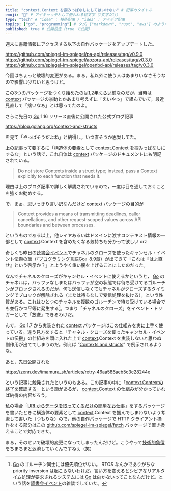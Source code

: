```yaml
---
title: "context.Context を掴みっぱなしにしてはいけない" # 記事のタイトル
emoji: "🤔" # アイキャッチとして使われる絵文字（1文字だけ）
type: "tech" # "idea" : 技術記事 / "idea" : アイデア記事
topics: ["go", "programming"] # タグ。["markdown", "rust", "aws"] のように指定する
published: true # 公開設定（true で公開）
---
```


週末に書籍情報にアクセスする以下の自作パッケージをアップデートした。

https://github.com/spiegel-im-spiegel/pa-api/releases/tag/v0.9.0
https://github.com/spiegel-im-spiegel/aozora-api/releases/tag/v0.3.0
https://github.com/spiegel-im-spiegel/openbd-api/releases/tag/v0.3.0

今回はちょっと破壊的変更がある。まぁ，私以外に使う人はあまりいなさそうなので影響は少ないと思うけど。

この3つのパッケージをつくり始めたのは[1,2年くらい前](https://text.baldanders.info/remark/2019/10/pa-api-v5/ "PA-API v5 への移行")なのだが，当時は [context] パッケージの挙動とかあまり考えずに「えいやっ」で組んでいて，最近見直して「拙いなぁ」とは思ってたのよ。

さらに先日の [Go] 1.16 リリース直後に公開された公式ブログ記事

https://blog.golang.org/context-and-structs

を見て「やっぱそうだよね」と納得し，いつ直そうか思案してた。

上の記事って要するに「構造体の要素として [context].Context を掴みっぱなしにするな」という話で，これ自体は [context] パッケージのドキュメントにも明記されている。

>Do not store Contexts inside a struct type; instead, pass a Context explicitly to each function that needs it.

理由は上のブログ記事で詳しく解説されているので，一度は目を通しておくことを強くお勧めする。

で，まぁ，思いっきり言い訳なんだけど [context] パッケージの目的が

>Context provides a means of transmitting deadlines, caller cancellations, and other request-scoped values across API boundaries and between processes.

というものである以上，他レイヤあるいはドメインに渡すコンテキスト情報の一部として [context].Context を含めたくなる気持ちも分かって欲しい orz

奇しくも昨日の[読書会イベント](https://gpl-reading.connpass.com/event/204017/ "第10回『プログラミング言語Go』オンライン読書会 - connpass")でチャネルのクローズを使ったキャンセル・イベント伝搬の節（『[プログラミング言語Go]』8.9章）が出てきて「これは『はよ直せ』という啓示か？」とようやく重い腰を上げることにしたのだった。

なんでチャネルのクローズがキャンセル・イベントに使えるかというと， [Go] のチャネルは，バッファなしまたはバッファが空の状態では待ち受けてるゴルーチンがブロックされるのだが，何も送信しなくてもチャネルがクローズするタイミングでブロックが解除される（または待ちなしで受信処理を抜ける），という性質がある。これはひとつのチャネルを複数のゴルーチンで待ち受けている場合でも並行かつ平等に発生する[^conc1]。つまり「チャネルのクローズ」をイベント・トリガーとして「放送」できるわけだ。

[^conc1]: [Go] のゴルーチン同士には優先順位がない。 RTOS なんかでありがちな priority inversion は起こらないわけだ。言い方を変えるとシビアなリアルタイム処理が要求されるシステムには [Go] は向かないってことなんだけど。という話を[読書会イベント]の雑談でしていた。

んで， [Go] 1.7 から実装された [context] パッケージはこの仕組みを実に上手く使っている。違う見方をすると「チャネル・クローズを使ったキャンセル・イベントの伝搬」の仕組みを頭に入れた上で [context].Context を実装しないと思わぬ副作用が出ててしまうのだ。例えば “[Contexts and structs](https://blog.golang.org/context-and-structs)” で例示されるような。

あと，先日公開された

https://zenn.dev/imamura_sh/articles/retry-46aa586aeb5c3c28244e

という記事に触発されたというのもある。この記事の中に「[context.Contextの終了を確認する](https://zenn.dev/imamura_sh/articles/retry-46aa586aeb5c3c28244e#context.context%E3%81%AE%E7%B5%82%E4%BA%86%E3%82%92%E7%A2%BA%E8%AA%8D%E3%81%99%E3%82%8B)」という節があるが， [context].Context の仕組みが分かっていれば納得の内容だろう。

私の場合「[URI からデータを取ってくるだけの簡単なお仕事](https://zenn.dev/spiegel/articles/20210113-fetch)」をするパッケージを書いたときに構造体の要素として [context].Context を掴んでしまわないよう考慮して書いた（つもりな）ので，他の自作パッケージで HTTP クライアント操作をする部分はこの [github.com/spiegel-im-spiegel/fetch](https://github.com/spiegel-im-spiegel/fetch "spiegel-im-spiegel/fetch: Fetch Data from URL") パッケージで置き換えることで対応できた。

まぁ，そのせいで破壊的変更になってしまったんだけど。こうやって[技術的負債](https://text.baldanders.info/remark/2020/12/technical-debt-and-hacker/ "技術的負債とハッカー")をちまちまと返済していくんですねぇ（笑）

[Go]: https://golang.org/ "The Go Programming Language"
[context]: https://golang.org/pkg/context/ "https://golang.org/pkg/context/"
[プログラミング言語Go]: https://www.amazon.co.jp/dp/4621300253
[読書会イベント]: https://gpl-reading.connpass.com/event/204017/ "第10回『プログラミング言語Go』オンライン読書会 - connpass"
<!-- eof -->
